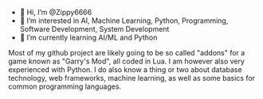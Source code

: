 - 👋 Hi, I’m @Zippy6666
- 👀 I’m interested in AI, Machine Learning, Python, Programming, Software Development, System Development
- 🌱 I’m currently learning AI/ML and Python

Most of my github project are likely going to be so called "addons" for a game known as "Garry's Mod", all coded in Lua. I am however also very experienced with Python. I do also know a thing or two about database technology, web frameworks, machine learning, as well as some basics for common programming languages.

<!---
Zippy6666/Zippy6666 is a ✨ special ✨ repository because its `README.md` (this file) appears on your GitHub profile.
You can click the Preview link to take a look at your changes.
--->
